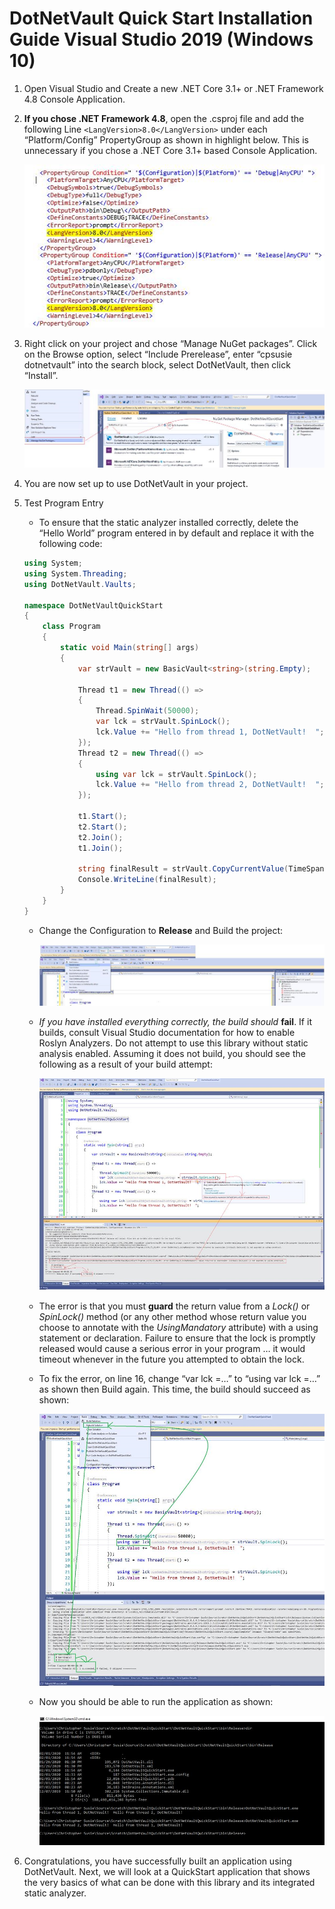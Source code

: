 # DotNetVault Quick Start Installation Guide Visual Studio 2019 (Windows 10)  
  
1. Open Visual Studio and Create a new .NET Core 3.1+ or .NET Framework 4.8 Console Application.  
2.  **If you chose .NET Framework 4.8**, open the .csproj file and add the following Line `<LangVersion>8.0</LangVersion>` under each “Platform/Config” PropertyGroup as shown in highlight below.  This is unnecessary if you chose a .NET Core 3.1+ based Console Application. 
  
     ![](https://github.com/cpsusie/DotNetVault/blob/v0.2.5.x/DotNetVaultQuickStart/dotnet_vault_install_vs2019_win/pic_1.png?raw=true)

3. Right click on your project and chose “Manage NuGet packages”.  Click on the Browse option, select “Include Prerelease”, enter “cpsusie dotnetvault” into the search block, select DotNetVault, then click “Install”.  

     ![](https://github.com/cpsusie/DotNetVault/blob/v0.2.5.x/DotNetVaultQuickStart/dotnet_vault_install_vs2019_win/pic_2.png?raw=true)
       
4. You are now set up to use DotNetVault in your project.  
  
5. Test Program Entry  
    * To ensure that the static analyzer installed correctly, delete the “Hello World” program entered in by default and replace it with the following code:  
      
     ```csharp
     using System;
     using System.Threading;
     using DotNetVault.Vaults;

     namespace DotNetVaultQuickStart
     {
         class Program
         {
             static void Main(string[] args)
             {
                 var strVault = new BasicVault<string>(string.Empty);
                
                 Thread t1 = new Thread(() =>
                 {
                     Thread.SpinWait(50000);
                     var lck = strVault.SpinLock();
                     lck.Value += "Hello from thread 1, DotNetVault!  ";
                 });
                 Thread t2 = new Thread(() =>
                 {
                     using var lck = strVault.SpinLock();
                     lck.Value += "Hello from thread 2, DotNetVault!  ";
                 });
     
                 t1.Start();
                 t2.Start();          
                 t2.Join();
                 t1.Join();
     
                 string finalResult = strVault.CopyCurrentValue(TimeSpan.FromMilliseconds(100));
                 Console.WriteLine(finalResult);
             }      
         }
     }
     ```  
 
    * Change the Configuration to **Release** and Build the project:  
    
        ![](https://github.com/cpsusie/DotNetVault/blob/v0.2.5.x/DotNetVaultQuickStart/dotnet_vault_install_vs2019_win/pic_3.png?raw=true)
          
    * *If you have installed everything correctly, the build should* **fail**.  If it builds, consult Visual Studio documentation for how to enable Roslyn Analyzers.  Do not attempt to use this library without static analysis enabled.  Assuming it does not build, you should see the following as a result of your build attempt:  
 
        ![](https://github.com/cpsusie/DotNetVault/blob/v0.2.5.x/DotNetVaultQuickStart/dotnet_vault_install_vs2019_win/pic_4.png?raw=true)
        
    * The error is that you must **guard** the return value from a *Lock()* or *SpinLock()* method (or any other method whose return value you choose to annotate with the *UsingMandatory* attribute) with a using statement or declaration.  Failure to ensure that the lock is promptly released would cause a serious error in your program … it would timeout whenever in the future you attempted to obtain the lock.  
    * To fix the error, on line 16, change “var lck =…” to “using var lck =…” as shown then Build again.  This time, the build should succeed as shown:  
    
        ![](https://github.com/cpsusie/DotNetVault/blob/v0.2.5.x/DotNetVaultQuickStart/dotnet_vault_install_vs2019_win/pic_5.png?raw=true)
          
    * Now you should be able to run the application as shown:  
    
        ![](https://github.com/cpsusie/DotNetVault/blob/v0.2.5.x/DotNetVaultQuickStart/dotnet_vault_install_vs2019_win/pic_6.png?raw=true)  
    
 6. Congratulations, you have successfully built an application using DotNetVault.  Next, we will look at a QuickStart application that shows the very basics of what can be done with this library and its integrated static analyzer.   
 